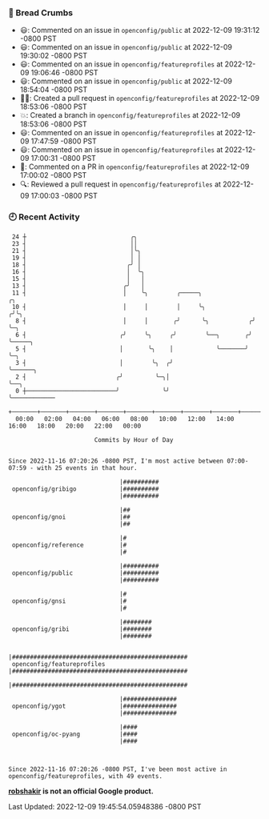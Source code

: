 ### 🍞 Bread Crumbs

 * 😃: Commented on an issue in `openconfig/public` at 2022-12-09 19:31:12 -0800 PST
 * 😃: Commented on an issue in `openconfig/public` at 2022-12-09 19:30:02 -0800 PST
 * 😃: Commented on an issue in `openconfig/featureprofiles` at 2022-12-09 19:06:46 -0800 PST
 * 😃: Commented on an issue in `openconfig/public` at 2022-12-09 18:54:04 -0800 PST
 * ✍🏼: Created a pull request in `openconfig/featureprofiles` at 2022-12-09 18:53:06 -0800 PST
 * 💥: Created a branch in `openconfig/featureprofiles` at 2022-12-09 18:53:06 -0800 PST
 * 😃: Commented on an issue in `openconfig/featureprofiles` at 2022-12-09 17:47:59 -0800 PST
 * 😃: Commented on an issue in `openconfig/featureprofiles` at 2022-12-09 17:00:31 -0800 PST
 * 💬: Commented on a PR in  `openconfig/featureprofiles` at 2022-12-09 17:00:02 -0800 PST
 * 🔍: Reviewed a pull request in  `openconfig/featureprofiles` at 2022-12-09 17:00:03 -0800 PST

### 🕘 Recent Activity
```
 24 ┼                             ╭╮
 23 ┤                             ││
 21 ┤                             │╰╮
 19 ┤                             │ │
 18 ┤                            ╭╯ │
 16 ┤                            │  ╰╮
 15 ┤                            │   │
 13 ┤                           ╭╯   │
 11 ┤                           │    ╰╮        ╭─────╮               ╭╮
 10 ┤                           │     │        │     ╰╮             ╭╯╰╮
  8 ┤                           │     │       ╭╯      ╰╮           ╭╯  ╰─╮
  6 ┤                          ╭╯     ╰╮     ╭╯        ╰──╮       ╭╯     ╰─────╮
  5 ┤                          │       ╰╮    │            ╰───────╯            ╰─╮
  3 ┤                          │        ╰╮  ╭╯                                   ╰──────╮
  2 ┤                         ╭╯         ╰─╮│                                           ╰──╮
  0 ┼─────────────────────────╯            ╰╯                                              ╰────────────
    +───────+───────+───────+───────+───────+───────+───────+───────+───────+───────+───────+───────+────
  00:00   02:00   04:00   06:00   08:00   10:00   12:00   14:00   16:00   18:00   20:00   22:00   00:00   

						Commits by Hour of Day


Since 2022-11-16 07:20:26 -0800 PST, I'm most active between 07:00-07:59 - with 25 events in that hour.

```



```
                               |##########
 openconfig/gribigo            |##########
                               |##########

                               |##
 openconfig/gnoi               |##
                               |##

                               |#
 openconfig/reference          |#
                               |#

                               |##########
 openconfig/public             |##########
                               |##########

                               |#
 openconfig/gnsi               |#
                               |#

                               |########
 openconfig/gribi              |########
                               |########

                               |#################################################
 openconfig/featureprofiles    |#################################################
                               |#################################################

                               |###############
 openconfig/ygot               |###############
                               |###############

                               |####
 openconfig/oc-pyang           |####
                               |####



Since 2022-11-16 07:20:26 -0800 PST, I've been most active in openconfig/featureprofiles, with 49 events.

```
**[robshakir](mailto:robjs@google.com) is not an official Google product.**  


Last Updated: 2022-12-09 19:45:54.05948386 -0800 PST
